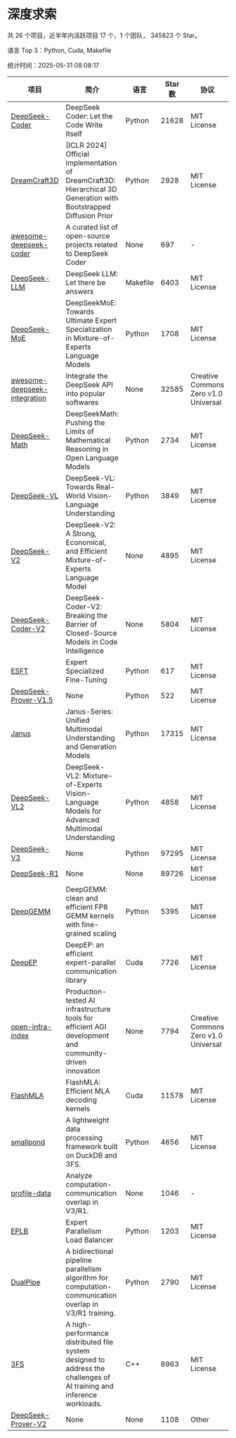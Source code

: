 # 深度求索

共 26 个项目，近半年内活跃项目 17 个，1 个团队， 345823 个 Star。

语言 Top 3：Python, Cuda, Makefile

统计时间：2025-05-31 08:08:17

| 项目 | 简介 | 语言 | Star 数 | 协议 | 创建时间 | 最后更新时间 | 最后提交时间 |
| --- | --- | --- | --- | --- | --- | --- | --- |
| [DeepSeek-Coder](https://github.com/deepseek-ai/DeepSeek-Coder) | DeepSeek Coder: Let the Code Write Itself | Python | 21628 | MIT License | 2023-10-20 | 2025-05-31 | 2024-05-21 |
| [DreamCraft3D](https://github.com/deepseek-ai/DreamCraft3D) | [ICLR 2024] Official implementation of DreamCraft3D: Hierarchical 3D Generation with Bootstrapped Diffusion Prior | Python | 2928 | MIT License | 2023-10-23 | 2025-05-31 | 2025-04-22 |
| [awesome-deepseek-coder](https://github.com/deepseek-ai/awesome-deepseek-coder) | A curated list of open-source projects related to DeepSeek Coder | None | 697 | - | 2023-11-06 | 2025-05-20 | 2024-04-03 |
| [DeepSeek-LLM](https://github.com/deepseek-ai/DeepSeek-LLM) | DeepSeek LLM: Let there be answers | Makefile | 6403 | MIT License | 2023-11-29 | 2025-05-31 | 2024-02-04 |
| [DeepSeek-MoE](https://github.com/deepseek-ai/DeepSeek-MoE) | DeepSeekMoE: Towards Ultimate Expert Specialization in Mixture-of-Experts Language Models | Python | 1708 | MIT License | 2024-01-02 | 2025-05-30 | 2024-01-16 |
| [awesome-deepseek-integration](https://github.com/deepseek-ai/awesome-deepseek-integration) | Integrate the DeepSeek API into popular softwares | None | 32585 | Creative Commons Zero v1.0 Universal | 2024-01-11 | 2025-05-31 | 2025-05-13 |
| [DeepSeek-Math](https://github.com/deepseek-ai/DeepSeek-Math) | DeepSeekMath: Pushing the Limits of Mathematical Reasoning in Open Language Models | Python | 2734 | MIT License | 2024-02-05 | 2025-05-31 | 2024-04-15 |
| [DeepSeek-VL](https://github.com/deepseek-ai/DeepSeek-VL) | DeepSeek-VL: Towards Real-World Vision-Language Understanding | Python | 3849 | MIT License | 2024-03-07 | 2025-05-31 | 2024-04-24 |
| [DeepSeek-V2](https://github.com/deepseek-ai/DeepSeek-V2) | DeepSeek-V2: A Strong, Economical, and Efficient Mixture-of-Experts Language Model | None | 4895 | MIT License | 2024-04-22 | 2025-05-29 | 2024-09-25 |
| [DeepSeek-Coder-V2](https://github.com/deepseek-ai/DeepSeek-Coder-V2) | DeepSeek-Coder-V2: Breaking the Barrier of Closed-Source Models in Code Intelligence | None | 5804 | MIT License | 2024-06-14 | 2025-05-31 | 2024-09-24 |
| [ESFT](https://github.com/deepseek-ai/ESFT) | Expert Specialized Fine-Tuning | Python | 617 | MIT License | 2024-07-04 | 2025-05-29 | 2025-05-22 |
| [DeepSeek-Prover-V1.5](https://github.com/deepseek-ai/DeepSeek-Prover-V1.5) | None | Python | 522 | MIT License | 2024-08-15 | 2025-05-27 | 2024-08-16 |
| [Janus](https://github.com/deepseek-ai/Janus) | Janus-Series: Unified Multimodal Understanding and Generation Models | Python | 17315 | MIT License | 2024-10-18 | 2025-05-31 | 2025-02-01 |
| [DeepSeek-VL2](https://github.com/deepseek-ai/DeepSeek-VL2) | DeepSeek-VL2: Mixture-of-Experts Vision-Language Models for Advanced Multimodal Understanding | Python | 4858 | MIT License | 2024-12-13 | 2025-05-31 | 2025-02-26 |
| [DeepSeek-V3](https://github.com/deepseek-ai/DeepSeek-V3) | None | Python | 97295 | MIT License | 2024-12-26 | 2025-05-31 | 2025-04-09 |
| [DeepSeek-R1](https://github.com/deepseek-ai/DeepSeek-R1) | None | None | 89726 | MIT License | 2025-01-20 | 2025-05-31 | 2025-04-09 |
| [DeepGEMM](https://github.com/deepseek-ai/DeepGEMM) | DeepGEMM: clean and efficient FP8 GEMM kernels with fine-grained scaling | Python | 5395 | MIT License | 2025-02-13 | 2025-05-31 | 2025-05-27 |
| [DeepEP](https://github.com/deepseek-ai/DeepEP) | DeepEP: an efficient expert-parallel communication library | Cuda | 7726 | MIT License | 2025-02-17 | 2025-05-31 | 2025-05-28 |
| [open-infra-index](https://github.com/deepseek-ai/open-infra-index) | Production-tested AI infrastructure tools for efficient AGI development and community-driven innovation | None | 7794 | Creative Commons Zero v1.0 Universal | 2025-02-21 | 2025-05-31 | 2025-05-15 |
| [FlashMLA](https://github.com/deepseek-ai/FlashMLA) | FlashMLA: Efficient MLA decoding kernels | Cuda | 11578 | MIT License | 2025-02-21 | 2025-05-30 | 2025-04-29 |
| [smallpond](https://github.com/deepseek-ai/smallpond) | A lightweight data processing framework built on DuckDB and 3FS. | Python | 4656 | MIT License | 2025-02-24 | 2025-05-31 | 2025-03-05 |
| [profile-data](https://github.com/deepseek-ai/profile-data) | Analyze computation-communication overlap in V3/R1. | None | 1046 | - | 2025-02-26 | 2025-05-30 | 2025-03-21 |
| [EPLB](https://github.com/deepseek-ai/EPLB) | Expert Parallelism Load Balancer | Python | 1203 | MIT License | 2025-02-26 | 2025-05-29 | 2025-03-24 |
| [DualPipe](https://github.com/deepseek-ai/DualPipe) | A bidirectional pipeline parallelism algorithm for computation-communication overlap in V3/R1 training. | Python | 2790 | MIT License | 2025-02-26 | 2025-05-30 | 2025-03-10 |
| [3FS](https://github.com/deepseek-ai/3FS) |  A high-performance distributed file system designed to address the challenges of AI training and inference workloads.  | C++ | 8963 | MIT License | 2025-02-27 | 2025-05-31 | 2025-05-21 |
| [DeepSeek-Prover-V2](https://github.com/deepseek-ai/DeepSeek-Prover-V2) | None | None | 1108 | Other | 2025-04-30 | 2025-05-30 | 2025-04-30 |
